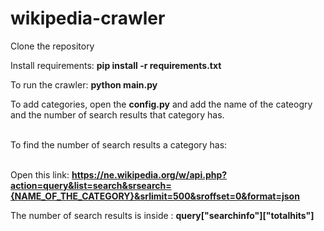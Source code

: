 ﻿# wikipedia-crawler
Clone the repository

Install requirements: **pip install -r requirements.txt**

To run the crawler: **python main.py**

To add categories, open the **config.py** and add the name of the cateogry
<br>and the number of search results that category has.


<br>To find the number of search results a category has:

<br>Open this link: **https://ne.wikipedia.org/w/api.php?action=query&list=search&srsearch={NAME_OF_THE_CATEGORY}&srlimit=500&sroffset=0&format=json**


The number of search results is inside : **query["searchinfo"]["totalhits"]**
